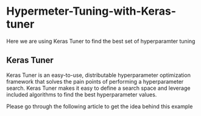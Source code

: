 # Hypermeter-Tuning-with-Keras-tuner

Here we are using Keras Tuner to find the best set of hyperparamter tuning 

## Keras Tuner

Keras Tuner is an easy-to-use, distributable hyperparameter optimization framework that solves the pain points of performing a hyperparameter search. Keras Tuner makes it easy to define a search space and leverage included algorithms to find the best hyperparameter values.

Please go through the following article to get the idea behind this example
